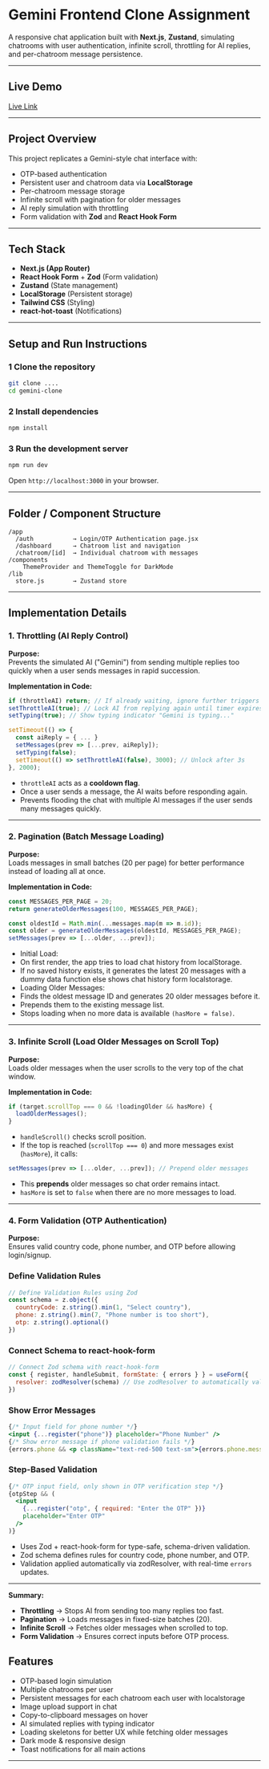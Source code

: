 # Gemini Frontend Clone Assignment

A responsive chat application built with **Next.js**, **Zustand**, simulating chatrooms with user authentication, infinite scroll, throttling for AI replies, and per-chatroom message persistence.

---

## Live Demo
[Live Link](gemini-clone-bjvs.vercel.app) 

---

## Project Overview
This project replicates a Gemini-style chat interface with:
- OTP-based authentication
- Persistent user and chatroom data via **LocalStorage**
- Per-chatroom message storage
- Infinite scroll with pagination for older messages
- AI reply simulation with throttling
- Form validation with **Zod** and **React Hook Form**


---

## Tech Stack
- **Next.js (App Router)**
- **React Hook Form** + **Zod** (Form validation)
- **Zustand** (State management)
- **LocalStorage** (Persistent storage)
- **Tailwind CSS** (Styling)
- **react-hot-toast** (Notifications)

---

## Setup and Run Instructions

### 1️ Clone the repository
```bash
git clone ....
cd gemini-clone
```

### 2️ Install dependencies
```bash
npm install
```

### 3️ Run the development server
```bash
npm run dev
```

Open `http://localhost:3000` in your browser.

---

## Folder / Component Structure

```
/app
  /auth           → Login/OTP Authentication page.jsx
  /dashboard      → Chatroom list and navigation
  /chatroom/[id]  → Individual chatroom with messages 
/components
    ThemeProvider and ThemeToggle for DarkMode
/lib
  store.js        → Zustand store 
```

---

## Implementation Details

### **1. Throttling (AI Reply Control)**
**Purpose:**  
Prevents the simulated AI ("Gemini") from sending multiple replies too quickly when a user sends messages in rapid succession.

**Implementation in Code:**
```javascript
if (throttleAI) return; // If already waiting, ignore further triggers
setThrottleAI(true); // Lock AI from replying again until timer expires
setTyping(true); // Show typing indicator "Gemini is typing..."

setTimeout(() => {
  const aiReply = { ... }
  setMessages(prev => [...prev, aiReply]);
  setTyping(false);
  setTimeout(() => setThrottleAI(false), 3000); // Unlock after 3s
}, 2000);
```
- `throttleAI` acts as a **cooldown flag**.
- Once a user sends a message, the AI waits before responding again.
- Prevents flooding the chat with multiple AI messages if the user sends many messages quickly.

---

### **2. Pagination (Batch Message Loading)**
**Purpose:**  
Loads messages in small batches (20 per page) for better performance instead of loading all at once.

**Implementation in Code:**
```javascript
const MESSAGES_PER_PAGE = 20;
return generateOlderMessages(100, MESSAGES_PER_PAGE);

const oldestId = Math.min(...messages.map(m => m.id));
const older = generateOlderMessages(oldestId, MESSAGES_PER_PAGE);
setMessages(prev => [...older, ...prev]);

```
- Initial Load:
- On first render, the app tries to load chat history from localStorage.
- If no saved history exists, it generates the latest 20 messages with a dummy data function else shows chat history form localstorage.
- Loading Older Messages:
- Finds the oldest message ID and generates 20 older messages before it.
- Prepends them to the existing message list.
- Stops loading when no more data is available `(hasMore = false)`.



---

### **3. Infinite Scroll (Load Older Messages on Scroll Top)**
**Purpose:**  
Loads older messages when the user scrolls to the very top of the chat window.

**Implementation in Code:**
```javascript
if (target.scrollTop === 0 && !loadingOlder && hasMore) {
  loadOlderMessages();
}
```
- `handleScroll()` checks scroll position.
- If the top is reached (`scrollTop === 0`) and more messages exist (`hasMore`), it calls:
```javascript
setMessages(prev => [...older, ...prev]); // Prepend older messages
```
- This **prepends** older messages so chat order remains intact.
- `hasMore` is set to `false` when there are no more messages to load.

---

### **4. Form Validation (OTP Authentication)**
**Purpose:**  
Ensures valid country code, phone number, and OTP before allowing login/signup.

### Define Validation Rules
```javascript
// Define Validation Rules using Zod
const schema = z.object({
  countryCode: z.string().min(1, "Select country"), 
  phone: z.string().min(7, "Phone number is too short"), 
  otp: z.string().optional() 
})

```

### Connect Schema to react-hook-form
```javascript
// Connect Zod schema with react-hook-form
const { register, handleSubmit, formState: { errors } } = useForm({
  resolver: zodResolver(schema) // Use zodResolver to automatically validate form fields based on schema
})

```

### Show Error Messages
```jsx
{/* Input field for phone number */}
<input {...register("phone")} placeholder="Phone Number" />
{/* Show error message if phone validation fails */}
{errors.phone && <p className="text-red-500 text-sm">{errors.phone.message}</p>}

```

### Step-Based Validation
```jsx
{/* OTP input field, only shown in OTP verification step */}
{otpStep && (
  <input 
    {...register("otp", { required: "Enter the OTP" })} 
    placeholder="Enter OTP" 
  />
)}

```

- Uses Zod + react-hook-form for type-safe, schema-driven validation.  
- Zod schema defines rules for country code, phone number, and OTP.  
- Validation applied automatically via zodResolver, with real-time `errors` updates.  


---

**Summary:**  
- **Throttling** → Stops AI from sending too many replies too fast.  
- **Pagination** → Loads messages in fixed-size batches (20).  
- **Infinite Scroll** → Fetches older messages when scrolled to top.  
- **Form Validation** → Ensures correct inputs before OTP process.


## Features
- OTP-based login simulation
- Multiple chatrooms per user
- Persistent messages for each chatroom each user with localstorage
- Image upload support in chat
- Copy-to-clipboard messages on hover 
- AI simulated replies with typing indicator
- Loading skeletons for better UX while fetching older messages
- Dark mode & responsive design
- Toast notifications for all main actions


---
